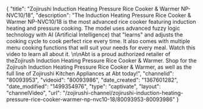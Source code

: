 {
    "title": "Zojirushi Induction Heating Pressure Rice Cooker & Warmer NP-NVC10\/18",
    "description": "The Induction Heating Pressure Rice Cooker & Warmer NP-NVC10\/18 is the most advanced rice cooker featuring induction heating and pressure cooking. The model uses advanced fuzzy logic technology with AI (Artificial Intelligence) that \"learns\" and adjusts the cooking cycle to cook perfect rice every time. It also comes with multiple menu cooking functions that will suit your needs for every meal. Watch this video to learn all about it. \n\nAbt is a proud authorized retailer of theZojirush Induction Heating Pressure Rice Cooker & Warmer. Shop for the Zojirush Induction Heating Pressure Rice Cooker & Warmer, as well as the full line of Zojirushi Kitchen Appliances at Abt today!",
    "channelid": "80093953",
    "videoid": "80093986",
    "date_created": "1367601282",
    "date_modified": "1499354976",
    "type": "captivate",
    "layout": "channelVideo",
    "url": "\/zojirushi-channel\/zojirushi-induction-heating-pressure-rice-cooker-warmer-np-nvc10-18\/80093953-80093986"
}